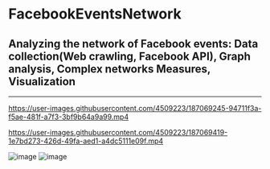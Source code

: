 # FacebookEventsNetwork
Analyzing the network of  Facebook events: Data collection(Web crawling, Facebook API), Graph analysis, Complex networks Measures, Visualization   
--------------------------------------------------------------------------------------------

--------------------------------------------------------------------------------------------
https://user-images.githubusercontent.com/4509223/187069245-94711f3a-f5ae-481f-a7f3-3bf9b64a9a99.mp4


https://user-images.githubusercontent.com/4509223/187069419-1e7bd273-426d-49fa-aed1-a4dc5111e09f.mp4



![image](https://user-images.githubusercontent.com/4509223/187069612-91064ff5-b49b-445f-bfa2-1d136b075b75.png)
![image](https://user-images.githubusercontent.com/4509223/187070402-0c31d869-73cd-4716-85d1-7f15cf934671.png)


